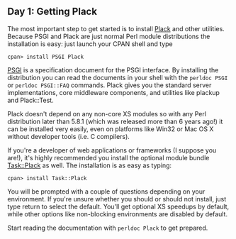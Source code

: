 ## Day 1: Getting Plack

The most important step to get started is to install [Plack](http://search.cpan.org/dist/Plack) and other utilities. Because PSGI and Plack are just normal Perl module distributions the installation is easy: just launch your CPAN shell and type

```
cpan> install PSGI Plack
```

[PSGI](http://search.cpan.org/dist/PSGI) is a specification document for the PSGI interface. By installing the distribution you can read the documents in your shell with the `perldoc PSGI` or `perldoc PSGI::FAQ` commands. Plack gives you the standard server implementations, core middleware components, and utilities like plackup and Plack::Test.

Plack doesn't depend on any non-core XS modules so with any Perl distribution later than 5.8.1 (which was released more than 6 years ago!) it can be installed very easily, even on platforms like Win32 or Mac OS X without developer tools (i.e. C compilers).

If you're a developer of web applications or frameworks (I suppose you are!), it's highly recommended you install the optional module bundle [Task::Plack](http://search.cpan.org/dist/Task-Plack) as well. The installation is as easy as typing:

```
cpan> install Task::Plack
```

You will be prompted with a couple of questions depending on your environment. If you're unsure whether you should or should not install, just type return to select the default. You'll get optional XS speedups by default, while other options like non-blocking environments are disabled by default.

Start reading the documentation with `perldoc Plack` to get prepared.
